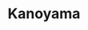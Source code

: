 ---
layout: place
title: Kanoyama
permalink: /new-york/new-york/kanoyama.html
stateAbbr: NY
stateName: New York
cityName: New York
seo:
  type: restaurant
  links: http://www.kanoyama.com/
place_id: ChIJQzryKJxZwokRYH9Qt5wh3ZY
photos:
  - name: >-
      places/ChIJQzryKJxZwokRYH9Qt5wh3ZY/photos/AeeoHcLaiXryW73vH0zx_ceQQSth45vSV_MvaFTDsB75PeTuE4uJaZ8D03sB5jPzJcsA3DG_FeqziHaQncDMd9xGSjZwdXwxQDdx21xF2nbpWxG0GgtUgLMfXvNMyYX86YOZzha_644yYTp5_0Eyir44T4Toiqo8a7mGyoIR6BrhhQnbFaEjUTkHW2ZZvBZuwkCSiam1bt4RCLa3xM-LTPT_PpngbAZaj9zi-tumMYyphqExvwyLkAAd1wDEu0dDP3mSqM3et2bFsQjKZwZXbgUW6PAqnhTp2yWuyLqV7ZpP61nzBIyRZP5igFUW0erWPG4FiVxhB9sMSYPlCrv_S9deyiqzZfLdpsnWOkznFIJNJJMCRI0UFTEkPhe4lNrAaXbkWa62ZJs9Cb2THZqv6Ww_pF1rPHym3r3_AphQvRTIFLfCLw
    widthPx: 4800
    heightPx: 3840
    authorAttributions:
      - displayName: Nic Garcia
        uri: https://maps.google.com/maps/contrib/105601992699102170460
        photoUri: >-
          https://lh3.googleusercontent.com/a-/ALV-UjXcSq9plx4YrTqFmwFSTa3n-mJMSwp9TW62hId8Y2MnmIp4kFxo=s100-p-k-no-mo
    flagContentUri: >-
      https://www.google.com/local/imagery/report/?cb_client=maps_api_places.places_api&image_key=!1e10!2sCIHM0ogKEICAgMDAtr71eg&hl=en-US
    googleMapsUri: >-
      https://www.google.com/maps/place//data=!3m4!1e2!3m2!1sCIHM0ogKEICAgMDAtr71eg!2e10!4m2!3m1!1s0x89c2599c28f23a43:0x96dd219cb7507f60
  - name: >-
      places/ChIJQzryKJxZwokRYH9Qt5wh3ZY/photos/AeeoHcJ_zqwmN5f_07yhfruOStRQyKWbcvhpSjvqvv1xXssw7bi27yp4A5cGQWji-tP-NGWOwhZRaCHCY3_-eH4sUph1v2CzZfrTTylZiGhPT2JnGWfu3HPeiqqlMHUA92b__vhN78n8dV_0qOyC0SxfxiOpOXhrnWLIQMxucT-FKnd1cKQyjZ_D_UHa3kPkmqYw1YQyJgtfOWPtSndaqQ6yLnfGzC_nh6UXWsFwNb4BOAAhTNdiRfbFoUhUEUUxmQNuOYTaXLUVx1TfRldud_P7mR7uUXtA5_V3J9CRJRxqLhf9epPAf4Lrl5IbVGsuKVHBQL3lJZyp4gA1OHVU7O9wlMiyrgStkL3hcc8e0AQLnzqlBDtW_Z-jeWy6W5CzTjpciROjnM3cPNXdwgvpr0UvngPXJtHFoPeGMzN234jfj0eaMBwmFBGpiiaEI1rNLg
    widthPx: 3940
    heightPx: 2732
    authorAttributions:
      - displayName: Kevin T
        uri: https://maps.google.com/maps/contrib/112989989833090692989
        photoUri: >-
          https://lh3.googleusercontent.com/a/ACg8ocJipsxDghUOpDOzsOov2IEaWUboXLKsMjbPydUyXiksemZKKw=s100-p-k-no-mo
    flagContentUri: >-
      https://www.google.com/local/imagery/report/?cb_client=maps_api_places.places_api&image_key=!1e10!2sCIABIhAA3ilWZhkhEGfx96AAAti7&hl=en-US
    googleMapsUri: >-
      https://www.google.com/maps/place//data=!3m4!1e2!3m2!1sCIABIhAA3ilWZhkhEGfx96AAAti7!2e10!4m2!3m1!1s0x89c2599c28f23a43:0x96dd219cb7507f60
  - name: >-
      places/ChIJQzryKJxZwokRYH9Qt5wh3ZY/photos/AeeoHcISaw70oV_xwu7WeWmXhlw7R2_6CTI2j8bIZYCDPoYigjg_vD2hZuxJn3qCcbHix5qI5SRP--lMOVGrbqcLZkEbVw6xgRgP2umNAx4JhY4MjRaV82rBDcw1unWuWthVAJmo63Yv5aX53qI_tlohKb6S-dBO-ac-V8b96Ga8aA9_xWwonfT_BDHP3wHfN_qJnbkFE0XAPj7HfmniH9vJQWgjhix9RcP9lfYJve35rwU0dpeclK4N5GdZZBRgVJJtb82HuHus_nzNxpyQPPKh5NcII9gm4WTlmVBlFRvt2Joc6cL5tUpjAK8WxCFJnmotsGuqGSUsFN7jmBYoIukCV7NXYWo23Ig0uD48hrZHbdmWu65j3JPZjO6hGEyNJJVup13ctdwZ7PfX39eTwi1D-qzKyAsO6qk80OfJjIynZ15KhqoF
    widthPx: 4032
    heightPx: 3014
    authorAttributions:
      - displayName: Chan Lee
        uri: https://maps.google.com/maps/contrib/107548750442190213783
        photoUri: >-
          https://lh3.googleusercontent.com/a/ACg8ocJ9Z6W5bh0QEKoS7CB-lKPOYzFR_uiw8OQUg7N7e6x0VaSTRmQ=s100-p-k-no-mo
    flagContentUri: >-
      https://www.google.com/local/imagery/report/?cb_client=maps_api_places.places_api&image_key=!1e10!2sCIHM0ogKEICAgICj4sz41QE&hl=en-US
    googleMapsUri: >-
      https://www.google.com/maps/place//data=!3m4!1e2!3m2!1sCIHM0ogKEICAgICj4sz41QE!2e10!4m2!3m1!1s0x89c2599c28f23a43:0x96dd219cb7507f60
  - name: >-
      places/ChIJQzryKJxZwokRYH9Qt5wh3ZY/photos/AeeoHcLmHfQVRzqQtYi3Wnp-qjoN1k0piCZzSh0pqufxkdZFnhZ83PnoiwC1MSfYJrjYpi8-3AtKRAi7hz6UQWRrZes03ZrqkRQsPijjKjjhc_iXX3WV3IP1RZsTSWidS2kA13-u3vl0tlinNJBBQrdUkfht1ZY_tqtK1agLx51dFbOXtlPCv84av5xzxxJJdxAHr-dDrmTtVjLk68yf6h-4DmH_daaF8h63teNfFUrVp0Xl9nVHQwS0m7YD41FK6bF-91uY95n9rX10D1TJlc2rJwTFC2MF4xfMryvzW0MommU3HnRDskIv7XY123jU6VCK7OHTtRFgDWOcjhLMP8G271aErj87RaEhrYVH83ipKOkY4TTTs9bOP6KkIlFnynh8qjqJtRbXyBrFqgCPxsebiSdcIRhauiv1fvFI0T0qY-Bf4PZk
    widthPx: 3024
    heightPx: 4032
    authorAttributions:
      - displayName: 長澤Masami
        uri: https://maps.google.com/maps/contrib/106069918958889011305
        photoUri: >-
          https://lh3.googleusercontent.com/a-/ALV-UjV2WbimF1IEcREk4DK3mr4JNn9QcT5fkKbJgpVWljQnvg3bJBkV=s100-p-k-no-mo
    flagContentUri: >-
      https://www.google.com/local/imagery/report/?cb_client=maps_api_places.places_api&image_key=!1e10!2sCIHM0ogKEICAgICX0eWyiQE&hl=en-US
    googleMapsUri: >-
      https://www.google.com/maps/place//data=!3m4!1e2!3m2!1sCIHM0ogKEICAgICX0eWyiQE!2e10!4m2!3m1!1s0x89c2599c28f23a43:0x96dd219cb7507f60
  - name: >-
      places/ChIJQzryKJxZwokRYH9Qt5wh3ZY/photos/AeeoHcI1yU-aSXZWupYplFVh0FBW8JJ-SVKZEe3kpw90IpRGvHg4BPlRCzyaFjrknrcaGyWVgX1QeOh1fVljKQ0yNU9dlOcmVphkh1IwbZk7hoEWcq3TCQTYN403C_I6MVfpIsGiln9Kw1DqWWSiKVPxmOgk5F3ANmMMm00ZFLv0q3_FA34c51ayVO249HufIIyJc7Gx_Xmus6t1CQmE6plOU2bwOqJCvsP1MfXvEx24XV2myiatxJUyrx0HTIenanD5dIOmNzK9dBdaTS_AINTvsSLu1sJ1RzIoPRs2PjGMhaKt8Ul3Dv_5Q1_YkCKouDIJQO6u0pvtgeVMIUuYAQSq-sfwWDDjBIsD49Esp86vxk2um9StKs354mYNQcPyLVTKBCAaTt-bs6VgIlQbsbnM1tvAYzpjcRtVuEgF_8JDl4NqwcY
    widthPx: 3600
    heightPx: 4800
    authorAttributions:
      - displayName: M K
        uri: https://maps.google.com/maps/contrib/112592230357964787964
        photoUri: >-
          https://lh3.googleusercontent.com/a/ACg8ocI0FjqOiviFd4K5Z-nCSIbMNvUUyGfj621K8ujoAttzsB3S51V4=s100-p-k-no-mo
    flagContentUri: >-
      https://www.google.com/local/imagery/report/?cb_client=maps_api_places.places_api&image_key=!1e10!2sCIHM0ogKEICAgMDwjOK2swE&hl=en-US
    googleMapsUri: >-
      https://www.google.com/maps/place//data=!3m4!1e2!3m2!1sCIHM0ogKEICAgMDwjOK2swE!2e10!4m2!3m1!1s0x89c2599c28f23a43:0x96dd219cb7507f60
  - name: >-
      places/ChIJQzryKJxZwokRYH9Qt5wh3ZY/photos/AeeoHcLYqnSUOJ19j-eDsKuJip84uo8pw8obD0MunVUrmmhXrP7ar-dTahD241SGfqezw4v5zj74UIQ8agFn0y9pDDSRxajGw8VZfU73GMch6T7ZrGGB-p6qHHfZjWmZMCPdAPbMne-i5m6lFrBXhLOV1H96CdfAetJvmXnZlVnxtqIhwsZ3v6UQuZZsvhkSDIGbDHzvlyDo-jD_chhIZJJ6zVPO_Dd5Iqgc4PXw3PpdhCN3rnvBMyTVFJ8AjpschqDkDllL_bfr39RlNHkaQ0fkJdfqrU8x8yhXC4CUZW-Y5y5peGz4Q8ro6Vi45J5Y5Jhmu7ltG62duAlHYgMr5FVvXXcXEPjyg1jGzDSkNtJ-3-uVm7FOc7p0qe9vGbfa4QNyiLypHiL0tAlugbQrqQ10ABy91l3NOMlx89_1yHuayCX-g3iQ
    widthPx: 4032
    heightPx: 3024
    authorAttributions:
      - displayName: Gen
        uri: https://maps.google.com/maps/contrib/112619904054800504225
        photoUri: >-
          https://lh3.googleusercontent.com/a-/ALV-UjWf4N_1fNB_nzJHSpASZJnvPQ9oHhDY_S-HvQ24ZN5627GPXbzD=s100-p-k-no-mo
    flagContentUri: >-
      https://www.google.com/local/imagery/report/?cb_client=maps_api_places.places_api&image_key=!1e10!2sCIHM0ogKEICAgIC4y47ogAE&hl=en-US
    googleMapsUri: >-
      https://www.google.com/maps/place//data=!3m4!1e2!3m2!1sCIHM0ogKEICAgIC4y47ogAE!2e10!4m2!3m1!1s0x89c2599c28f23a43:0x96dd219cb7507f60
  - name: >-
      places/ChIJQzryKJxZwokRYH9Qt5wh3ZY/photos/AeeoHcL-ZtgHvD_JxR59dvPHg4VmGUeu2XAT_RCCY1pWTxkg1L3uHe5IKhhxlgp-V9KRrYNpVDwo2Tuc4cD0r-MkWr1IOLTqyvkyPBqOPgJTX_W3cXLBw-QXaDOtwb75OGpOdpemAj3MsRfkJ7Mc193Izp4nM51B9NahyL3HXS4_JkN2b8014JkgMss_X6cVsPmP6K8IjL4RiIiGaS0Mob934QYu5wMdpkceTWdVZR62o0l0q99Z49t9p8qF7NsZrT94of5oUKDIssD329SmPUwpYeG89MIFLGA9-gw1yoBMTDM6CSI8ldSEdhSOp5FyEzEYA3IfC2s4jTZeQyzVD8ncx6gvPBmXjcLYDD5gfKOkhdyYV5lMB-cbY8TzE5GBHfYtzQRtDGTzqv6ZENF1mqBtQJ14YKdEGeO6erMs81gOnDDcVBg
    widthPx: 4032
    heightPx: 3024
    authorAttributions:
      - displayName: 長澤Masami
        uri: https://maps.google.com/maps/contrib/106069918958889011305
        photoUri: >-
          https://lh3.googleusercontent.com/a-/ALV-UjV2WbimF1IEcREk4DK3mr4JNn9QcT5fkKbJgpVWljQnvg3bJBkV=s100-p-k-no-mo
    flagContentUri: >-
      https://www.google.com/local/imagery/report/?cb_client=maps_api_places.places_api&image_key=!1e10!2sCIHM0ogKEICAgICX0eWysQE&hl=en-US
    googleMapsUri: >-
      https://www.google.com/maps/place//data=!3m4!1e2!3m2!1sCIHM0ogKEICAgICX0eWysQE!2e10!4m2!3m1!1s0x89c2599c28f23a43:0x96dd219cb7507f60
  - name: >-
      places/ChIJQzryKJxZwokRYH9Qt5wh3ZY/photos/AeeoHcLPJhY0fqlBBcdstNpoWPlIt2VaapxEElrHvQcpMtrrFjO64tq-Xx37Jpq7ftavux-BswZxoCzK0LMzvwgvbrjbwFBLnnQNeidPKqlYGzbOD0_6kiMS1k_LOLyerdmK-1Ikz52wtE2ledVZy9V0Gb6qdxLb1vPeb8BgHO6xCKAs9GaQgTDkrZLb4t_k4Wx-IniNvxhBxkHj-RSrwJj0HOBFNBVPFT5W356OeHPz--FV5Vx9J9jlMofk1Jel2js03NMs2QDz-b7HQInxuaNlFSslc3I11NCwPDVBV72J3hO6lJo16lVLp2eCrineTpYiDjKRKc8q-zWahEDAISAKGZFmp6cINuJ8E32xxhPONcUQMmeiUwghK5wjxPCgCJBfU3zKSEgbFSNXwQEhGclaG2V2KdJd5pTR6DMrisFFOdE5tfTT
    widthPx: 4080
    heightPx: 3072
    authorAttributions:
      - displayName: Bryan Stoops
        uri: https://maps.google.com/maps/contrib/114981518087277118136
        photoUri: >-
          https://lh3.googleusercontent.com/a-/ALV-UjWQkxb5StCxVwyc0LCjZCnBuKPyePAUjwpIM-wjBCG_EPk7JoWX=s100-p-k-no-mo
    flagContentUri: >-
      https://www.google.com/local/imagery/report/?cb_client=maps_api_places.places_api&image_key=!1e10!2sCIHM0ogKEICAgICVpond7QE&hl=en-US
    googleMapsUri: >-
      https://www.google.com/maps/place//data=!3m4!1e2!3m2!1sCIHM0ogKEICAgICVpond7QE!2e10!4m2!3m1!1s0x89c2599c28f23a43:0x96dd219cb7507f60
  - name: >-
      places/ChIJQzryKJxZwokRYH9Qt5wh3ZY/photos/AeeoHcJ2g_UbFSMczBuU76sNHw428CEMhEzPPlA9P7DuiPRPFrpDQa2ytEOq0CGWuQI2ePNeHN3zOjvkIuMXzGMP-PlXB0cdUzcmtKtG7L9rdQP3sNvtbsOya1AzER_woJa5DnX0HizAic3TjrVaxvxcjJuJMpcVWWS80e5aOy18xzYLovQfug58VZBndRSzrH5CNJfah6DnioFY-jeIHwNqxbe-C1pmEPvehi0NJEJwq8sXta8SQ7tVPXWyIn_CuDI-AyHAFpH09N_JDKbcWkSEIwEIjyhmllClEmvClzQ86bEWMYBPJqJLbMW1dd4OIRvU9btQzlXFljwHsk8B_UL4jTK7UGJxk1oo9hlecoVWzAl7AUztC3hJDnoCnXZmyEyBiSD_flXmRur5ZuGZQJwdm4FCM4nP1wgfeHw5Iy58pNUEuxo
    widthPx: 3000
    heightPx: 4000
    authorAttributions:
      - displayName: Alex Serebrov
        uri: https://maps.google.com/maps/contrib/106285063375987843809
        photoUri: >-
          https://lh3.googleusercontent.com/a-/ALV-UjU4lnJw-pXXZSSpA-iiZnSzONhQ-C0X3cGWpvI-zcDPVkNHZk4=s100-p-k-no-mo
    flagContentUri: >-
      https://www.google.com/local/imagery/report/?cb_client=maps_api_places.places_api&image_key=!1e10!2sCIHM0ogKEICAgICTtoXo6AE&hl=en-US
    googleMapsUri: >-
      https://www.google.com/maps/place//data=!3m4!1e2!3m2!1sCIHM0ogKEICAgICTtoXo6AE!2e10!4m2!3m1!1s0x89c2599c28f23a43:0x96dd219cb7507f60
  - name: >-
      places/ChIJQzryKJxZwokRYH9Qt5wh3ZY/photos/AeeoHcJKMjJtIQqfpEv8cobzMqW7w6bGXoX457AOeBF03DkQO0fbpTuSy_liU7Sxo4gZPYA-m4p_w3Uutx_Ckfg1awOlMebAPPQkO0tcYoNPpClREeQdfPzyzwm-saeHbxlruK6JBxStIIXf1iEuWcv5T7WCa1KJvY1OFR4wWTGCXPonGQhFL7P6CAdgIGBjVqijvZ8YAFyXXY8tB2xDdkhntyIFOAQnIMayNUeeix_mw9EZHTsntOgAXBYAI60zZGOSTEXZnSgbrVP_yqHinnmZ5Nbo6urj2uGgd1scVwvYFAkwB2Q4nlh_FDnLDKFnMzeKqAL1-VPjnN4mExXbV6lm9BwbLlUE5FChrEiu3sTlNA1voyYv0Zh1EMQaW5r6ZZ917-B3GL0Ocvk7C_CkYmkXC3n946DoCtj7IRcflp3C7agQA4M
    widthPx: 1426
    heightPx: 1600
    authorAttributions:
      - displayName: Cheryl Pink
        uri: https://maps.google.com/maps/contrib/112124305465857237436
        photoUri: >-
          https://lh3.googleusercontent.com/a-/ALV-UjW82TIeulXLe3SqpnKhM2ZH-x8Mdah28HMvgIkRaxM-xykbp13Dvg=s100-p-k-no-mo
    flagContentUri: >-
      https://www.google.com/local/imagery/report/?cb_client=maps_api_places.places_api&image_key=!1e10!2sCIHM0ogKEICAgICnpM3OyQE&hl=en-US
    googleMapsUri: >-
      https://www.google.com/maps/place//data=!3m4!1e2!3m2!1sCIHM0ogKEICAgICnpM3OyQE!2e10!4m2!3m1!1s0x89c2599c28f23a43:0x96dd219cb7507f60
address: 175 2nd Ave, New York, NY 10003, USA
street: 175 2nd Ave
city: New York
state: NY
zip: '10003'
country: USA
neighborhood: null
latitude: '40.730667'
longitude: '-73.986479'
accessibility_options:
  wheelchairAccessibleParking: false
  wheelchairAccessibleSeating: true
business_status: OPERATIONAL
name: Kanoyama
google_maps_links:
  directionsUri: >-
    https://www.google.com/maps/dir//''/data=!4m7!4m6!1m1!4e2!1m2!1m1!1s0x89c2599c28f23a43:0x96dd219cb7507f60!3e0
  placeUri: https://maps.google.com/?cid=10870882032516366176
  writeAReviewUri: >-
    https://www.google.com/maps/place//data=!4m3!3m2!1s0x89c2599c28f23a43:0x96dd219cb7507f60!12e1
  reviewsUri: >-
    https://www.google.com/maps/place//data=!4m4!3m3!1s0x89c2599c28f23a43:0x96dd219cb7507f60!9m1!1b1
  photosUri: >-
    https://www.google.com/maps/place//data=!4m3!3m2!1s0x89c2599c28f23a43:0x96dd219cb7507f60!10e5
primary_type: Japanese Restaurant
opening_hours:
  regular: null
  current: null
secondary_opening_hours:
  regular:
    weekdayDescriptions: null
    type: null
  current:
    weekdayDescriptions: null
    type: null
phone: (212) 777-5266
price_level: PRICE_LEVEL_MODERATE
price_range: $100 &ndash; & up
rating: '4.3'
rating_count: 0
website: http://www.kanoyama.com/
description: >-
  Discover Kanoyama in New York$$$Kanoyama in New York, NY, stands out as a
  welcoming Japanese restaurant specializing in omakase and a la carte sushi
  selections, drawing in those seeking fresh seafood experiences. The spot
  features a cozy atmosphere with a bright vibe that enhances the enjoyment of
  its broad variety of fish and thoughtful vegetarian options, making it ideal
  for intimate meals or casual visits. Diners can appreciate the expert
  preparation of dishes that highlight premium ingredients, creating a memorable
  dining adventure. For anyone exploring top sushi restaurants nearby, this
  location offers a balance of authenticity and accessibility that elevates the
  overall experience.
generative_summary: >-
  Discover Kanoyama in New York$$$Kanoyama in New York, NY, stands out as a
  welcoming Japanese restaurant specializing in omakase and a la carte sushi
  selections, drawing in those seeking fresh seafood experiences. The spot
  features a cozy atmosphere with a bright vibe that enhances the enjoyment of
  its broad variety of fish and thoughtful vegetarian options, making it ideal
  for intimate meals or casual visits. Diners can appreciate the expert
  preparation of dishes that highlight premium ingredients, creating a memorable
  dining adventure. For anyone exploring top sushi restaurants nearby, this
  location offers a balance of authenticity and accessibility that elevates the
  overall experience.
generative_disclosure: Summarized by AI using the Grok-3-Mini model.
reviews:
  - name: >-
      places/ChIJQzryKJxZwokRYH9Qt5wh3ZY/reviews/ChdDSUhNMG9nS0VJQ0FnTURnaC1IQWl3RRAB
    relativePublishTimeDescription: a month ago
    rating: 5
    text:
      text: >-
        Kanoyama is an absolute gem in NYC! The sushi is incredibly fresh,
        expertly prepared, and bursting with flavor. The omakase experience was
        top-notch, with each piece of sushi carefully crafted and presented
        beautifully. The atmosphere is cozy and authentic, making it a perfect
        spot for both casual dining and special occasions. The service was
        impeccable—attentive, friendly, and knowledgeable about the menu. If
        you’re a sushi lover, this place is a must-visit! Can’t wait to come
        back again.
      languageCode: en
    originalText:
      text: >-
        Kanoyama is an absolute gem in NYC! The sushi is incredibly fresh,
        expertly prepared, and bursting with flavor. The omakase experience was
        top-notch, with each piece of sushi carefully crafted and presented
        beautifully. The atmosphere is cozy and authentic, making it a perfect
        spot for both casual dining and special occasions. The service was
        impeccable—attentive, friendly, and knowledgeable about the menu. If
        you’re a sushi lover, this place is a must-visit! Can’t wait to come
        back again.
      languageCode: en
    authorAttribution:
      displayName: Jessica Huang
      uri: https://www.google.com/maps/contrib/115616105741914104999/reviews
      photoUri: >-
        https://lh3.googleusercontent.com/a/ACg8ocJVmpv9DLTibUKncEy7LrJqhZ0QhH6Oqr9Mbh6p-Xtbnxq3SQ=s128-c0x00000000-cc-rp-mo-ba3
    publishTime: '2025-02-27T23:22:25.836990Z'
    flagContentUri: >-
      https://www.google.com/local/review/rap/report?postId=ChdDSUhNMG9nS0VJQ0FnTURnaC1IQWl3RRAB&d=17924085&t=1
    googleMapsUri: >-
      https://www.google.com/maps/reviews/data=!4m6!14m5!1m4!2m3!1sChdDSUhNMG9nS0VJQ0FnTURnaC1IQWl3RRAB!2m1!1s0x89c2599c28f23a43:0x96dd219cb7507f60
  - name: >-
      places/ChIJQzryKJxZwokRYH9Qt5wh3ZY/reviews/ChdDSUhNMG9nS0VJQ0FnTURncW9UNDR3RRAB
    relativePublishTimeDescription: a month ago
    rating: 4
    text:
      text: >-
        The food here is fresh , but the service could use a lot of improvement
        in consideration.


        We ordered the tuna rib appetizer which was fresh and tasty, but giant.
        It’s a unique experience and very fun. However, one waitress in
        particular would come back every 2 minutes to ask if we were ready for
        the rest of our meal when clearly the tuna rib covers the entire table.
        There is a lot of good meat on the ribs, please give us time to enjoy it
        and make our wraps!


        The experience was soured through the anxiety felt from the waiter who
        was rushing us, she just wanted the rest of the food served. We were
        also the very first table at 530 with an empty restaurant, really no
        need to rush us.
      languageCode: en
    originalText:
      text: >-
        The food here is fresh , but the service could use a lot of improvement
        in consideration.


        We ordered the tuna rib appetizer which was fresh and tasty, but giant.
        It’s a unique experience and very fun. However, one waitress in
        particular would come back every 2 minutes to ask if we were ready for
        the rest of our meal when clearly the tuna rib covers the entire table.
        There is a lot of good meat on the ribs, please give us time to enjoy it
        and make our wraps!


        The experience was soured through the anxiety felt from the waiter who
        was rushing us, she just wanted the rest of the food served. We were
        also the very first table at 530 with an empty restaurant, really no
        need to rush us.
      languageCode: en
    authorAttribution:
      displayName: Ken Lee
      uri: https://www.google.com/maps/contrib/115156026979688142597/reviews
      photoUri: >-
        https://lh3.googleusercontent.com/a-/ALV-UjW6C6JZMO_KDgCd39B7n1ttQ0vxz2hcbRBITbuoigpf387YuMRjhw=s128-c0x00000000-cc-rp-mo-ba4
    publishTime: '2025-02-24T02:34:07.430599Z'
    flagContentUri: >-
      https://www.google.com/local/review/rap/report?postId=ChdDSUhNMG9nS0VJQ0FnTURncW9UNDR3RRAB&d=17924085&t=1
    googleMapsUri: >-
      https://www.google.com/maps/reviews/data=!4m6!14m5!1m4!2m3!1sChdDSUhNMG9nS0VJQ0FnTURncW9UNDR3RRAB!2m1!1s0x89c2599c28f23a43:0x96dd219cb7507f60
  - name: >-
      places/ChIJQzryKJxZwokRYH9Qt5wh3ZY/reviews/ChdDSUhNMG9nS0VJQ0FnTUNJMWFqYm5RRRAB
    relativePublishTimeDescription: a week ago
    rating: 5
    text:
      text: >-
        We had the omakase at Kanoyama. It was a delicious meal with great
        attention to detail from chef and staff. Lovely presentation for the
        dishes before the nigris. I don’t take picture of the nigris because
        they hand them directly to you and do not put it on the plate. They were
        seasoned beautifully. One of the best taking omakase I’ve had in a while
      languageCode: en
    originalText:
      text: >-
        We had the omakase at Kanoyama. It was a delicious meal with great
        attention to detail from chef and staff. Lovely presentation for the
        dishes before the nigris. I don’t take picture of the nigris because
        they hand them directly to you and do not put it on the plate. They were
        seasoned beautifully. One of the best taking omakase I’ve had in a while
      languageCode: en
    authorAttribution:
      displayName: Jing Yang
      uri: https://www.google.com/maps/contrib/113983836868252445740/reviews
      photoUri: >-
        https://lh3.googleusercontent.com/a-/ALV-UjXYpsz8DEGcTlAqmqjHSKdS3CnxsBi1ocpc0XNRe4c7c1ueiXf1LQ=s128-c0x00000000-cc-rp-mo-ba5
    publishTime: '2025-04-03T16:49:38.307552Z'
    flagContentUri: >-
      https://www.google.com/local/review/rap/report?postId=ChdDSUhNMG9nS0VJQ0FnTUNJMWFqYm5RRRAB&d=17924085&t=1
    googleMapsUri: >-
      https://www.google.com/maps/reviews/data=!4m6!14m5!1m4!2m3!1sChdDSUhNMG9nS0VJQ0FnTUNJMWFqYm5RRRAB!2m1!1s0x89c2599c28f23a43:0x96dd219cb7507f60
  - name: >-
      places/ChIJQzryKJxZwokRYH9Qt5wh3ZY/reviews/ChdDSUhNMG9nS0VJQ0FnTURBamFUZXV3RRAB
    relativePublishTimeDescription: 2 months ago
    rating: 5
    text:
      text: >-
        Best sushi I’ve had to date. Came at opening, first people in. Ordered
        the sushi deluxe, and was served art on a platter. Every bite’s profile
        felt delicately planned and beautifully executed. The restaurant itself
        has a sorta laid back feel for the type of food it serves. No frills,
        and not trying to be anything else. That only added to the experience.
        Will be coming back to try the omakase!!!
      languageCode: en
    originalText:
      text: >-
        Best sushi I’ve had to date. Came at opening, first people in. Ordered
        the sushi deluxe, and was served art on a platter. Every bite’s profile
        felt delicately planned and beautifully executed. The restaurant itself
        has a sorta laid back feel for the type of food it serves. No frills,
        and not trying to be anything else. That only added to the experience.
        Will be coming back to try the omakase!!!
      languageCode: en
    authorAttribution:
      displayName: Amaya Almussawir
      uri: https://www.google.com/maps/contrib/111328870658472672225/reviews
      photoUri: >-
        https://lh3.googleusercontent.com/a-/ALV-UjW1n86Dx4b_AVhxYSlxdLX0tgK7WZ78XIed_UKiMj_8m4IoSrlp6w=s128-c0x00000000-cc-rp-mo
    publishTime: '2025-02-10T23:41:52.926393Z'
    flagContentUri: >-
      https://www.google.com/local/review/rap/report?postId=ChdDSUhNMG9nS0VJQ0FnTURBamFUZXV3RRAB&d=17924085&t=1
    googleMapsUri: >-
      https://www.google.com/maps/reviews/data=!4m6!14m5!1m4!2m3!1sChdDSUhNMG9nS0VJQ0FnTURBamFUZXV3RRAB!2m1!1s0x89c2599c28f23a43:0x96dd219cb7507f60
  - name: >-
      places/ChIJQzryKJxZwokRYH9Qt5wh3ZY/reviews/ChdDSUhNMG9nS0VJQ0FnTURRaWE2SnlnRRAB
    relativePublishTimeDescription: a month ago
    rating: 4
    text:
      text: >-
        Kanoyama is a uniquely Japanese experience in a sea of mediocrity. Apart
        from my waiter forgetting the sake order, the food was delightful. On a
        par with places in Kyoto. It's also a plus when you hear owner and
        employees speaking Japanese.
      languageCode: en
    originalText:
      text: >-
        Kanoyama is a uniquely Japanese experience in a sea of mediocrity. Apart
        from my waiter forgetting the sake order, the food was delightful. On a
        par with places in Kyoto. It's also a plus when you hear owner and
        employees speaking Japanese.
      languageCode: en
    authorAttribution:
      displayName: Kevin Murphy
      uri: https://www.google.com/maps/contrib/112175433007088627092/reviews
      photoUri: >-
        https://lh3.googleusercontent.com/a-/ALV-UjXOrh8EHH049zu-821zRtx5dwoYEZuEeBSfmS15bZ_kFIyayrF-=s128-c0x00000000-cc-rp-mo-ba2
    publishTime: '2025-03-11T22:16:47.268695Z'
    flagContentUri: >-
      https://www.google.com/local/review/rap/report?postId=ChdDSUhNMG9nS0VJQ0FnTURRaWE2SnlnRRAB&d=17924085&t=1
    googleMapsUri: >-
      https://www.google.com/maps/reviews/data=!4m6!14m5!1m4!2m3!1sChdDSUhNMG9nS0VJQ0FnTURRaWE2SnlnRRAB!2m1!1s0x89c2599c28f23a43:0x96dd219cb7507f60
review_summary: >-
  What Customers Are Saying$$$Folks generally rave about the fresh and flavorful
  sushi at this spot, with many highlighting the omakase as a standout choice
  for its creative presentations and high-quality ingredients. While the cozy
  atmosphere and attentive service often make for a relaxing meal, a few
  mentions note occasional rushes that could feel a bit hurried during busy
  periods. Overall, the consensus leans toward it being a go-to destination for
  sushi lovers, praising the authentic flavors and attention to detail that keep
  people returning. If you're on the hunt for reliable sushi places near you,
  this restaurant delivers a solid experience that's worth trying for its
  consistent appeal and tasty offerings.
review_disclosure: Summarized by AI using the Grok-3-Mini model.
parking_options:
  paidStreetParking: true
  valetParking: false
payment_options:
  acceptsCreditCards: true
  acceptsDebitCards: true
  acceptsCashOnly: false
  acceptsNfc: true
allow_dogs: null
curbside_pickup: null
delivery: true
dine_in: true
good_for_children: false
good_for_groups: true
good_for_sports: false
live_music: false
menu_for_children: false
outdoor_seating: null
reservable: true
restroom: true
serves_beer: true
serves_breakfast: false
serves_brunch: null
serves_cocktails: true
serves_coffee: false
serves_dinner: true
serves_dessert: true
serves_lunch: null
serves_vegetarian_food: false
serves_wine: true
takeout: true
update_category: pro
places_description: >-
  Basic space serving broad variety of fish (plus vegetarian options), with
  adjacent sake/oyster bar.

---